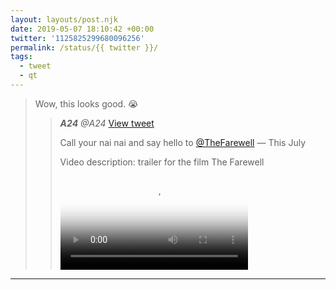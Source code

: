 ```yaml
---
layout: layouts/post.njk
date: 2019-05-07 18:10:42 +00:00
twitter: '1125825299680096256'
permalink: /status/{{ twitter }}/
tags: 
  - tweet
  - qt
---
```


> Wow, this looks good. 😭 
> 
> > <cite>**A24** @A24</cite> [View tweet](https://twitter.com/A24/status/1125747108726878209)
> > 
> > Call your nai nai and say hello to [@TheFarewell](https://twitter.com/TheFarewell) — This July
> > 
> > <p class="sr-only">Video description: trailer for the film The Farewell</p>
> > 
> > <video controls preload="metadata" poster="/img/_qt/D560EzGXoAAu_Vo.jpg"><source src="/img/_qt/imI8AGiKBdesnUX2.mp4">Your browser does not support the video tag.</video>

---
